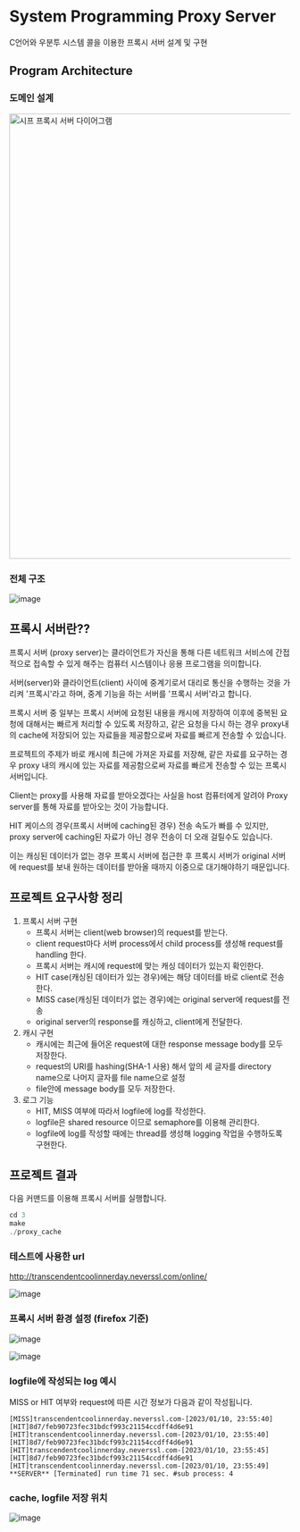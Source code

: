 # System Programming Proxy Server
C언어와 우분투 시스템 콜을 이용한 프록시 서버 설계 및 구현

## Program Architecture
### 도메인 설계
<img width="797" alt="시프 프록시 서버 다이어그램" src="https://user-images.githubusercontent.com/68600592/211758691-a371d84a-5073-404a-be8f-05b5406ba265.png">

### 전체 구조
![image](https://user-images.githubusercontent.com/68600592/211743267-e57668db-3286-4aa0-90ac-3badc1999fb7.png)

## 프록시 서버란??

프록시 서버 (proxy server)는 클라이언트가 자신을 통해 다른 네트워크 서비스에 간접적으로 접속할 수 있게 해주는 컴퓨터 시스템이나 응용 프로그램을 의미합니다.

서버(server)와 클라이언트(client) 사이에 중계기로서 대리로 통신을 수행하는 것을 가리켜 '프록시'라고 하며, 중계 기능을 하는 서버를 '프록시 서버'라고 합니다.

프록시 서버 중 일부는 프록시 서버에 요청된 내용을 캐시에 저장하여 이후에 중복된 요청에 대해서는 빠르게 처리할 수 있도록 저장하고, 같은 요청을 다시 하는 경우 proxy내의 cache에 저장되어 있는 자료들을 제공함으로써 자료를 빠르게 전송할 수 있습니다.

프로젝트의 주제가 바로 캐시에 최근에 가져온 자료를 저장해, 같은 자료를 요구하는 경우 proxy 내의 캐시에 있는 자료를 제공함으로써 자료를 빠르게 전송할 수 있는 프록시 서버입니다.

Client는 proxy를 사용해 자료를 받아오겠다는 사실을 host 컴퓨터에게 알려야 Proxy server를 통해 자료를 받아오는 것이 가능합니다.

HIT 케이스의 경우(프록시 서버에 caching된 경우) 전송 속도가 빠를 수 있지만, proxy server에 caching된 자료가 아닌 경우 전송이 더 오래 걸릴수도 있습니다. 

이는 캐싱된 데이터가 없는 경우 프록시 서버에 접근한 후 프록시 서버가 original 서버에 request를 보내 원하는 데이터를 받아올 때까지 이중으로 대기해야하기 때문입니다.

## 프로젝트 요구사항 정리
1. 프록시 서버 구현
    - 프록시 서버는 client(web browser)의 request를 받는다.
    - client request마다 서버 process에서 child process를 생성해 request를 handling 한다.
    - 프록시 서버는 캐시에 request에 맞는 캐싱 데이터가 있는지 확인한다.
    - HIT case(캐싱된 데이터가 있는 경우)에는 해당 데이터를 바로 client로 전송한다.
    - MISS case(캐싱된 데이터가 없는 경우)에는 original server에 request를 전송
    - original server의 response를 캐싱하고, client에게 전달한다.
2. 캐시 구현
    - 캐시에는 최근에 들어온 request에 대한 response message body를 모두 저장한다.
    - request의 URI를 hashing(SHA-1 사용) 해서 앞의 세 글자를 directory name으로 나머지 글자를 file name으로 설정
    - file안에 message body를 모두 저장한다.
3. 로그 기능
    - HIT, MISS 여부에 따라서 logfile에 log를 작성한다.
    - logfile은 shared resource 이므로 semaphore를 이용해 관리한다.
    - logfile에 log를 작성할 때에는 thread를 생성해 logging 작업을 수행하도록 구현한다.
    
## 프로젝트 결과

다음 커맨드를 이용해 프록시 서버를 실행합니다.
```c
cd 3
make
./proxy_cache
```

### 테스트에 사용한 url
http://transcendentcoolinnerday.neverssl.com/online/

![image](https://user-images.githubusercontent.com/68600592/211749475-27562f1f-2957-4cd3-8e79-cd3bb620bdcc.png)

### 프록시 서버 환경 설정 (firefox 기준)
![image](https://user-images.githubusercontent.com/68600592/211750849-1244648f-e56d-4071-9bcc-a89f829d8696.png)


![image](https://user-images.githubusercontent.com/68600592/211749589-568fd252-cc50-47be-987a-507ec3053dff.png)



### logfile에 작성되는 log 예시 
MISS or HIT 여부와 request에 따른 시간 정보가 다음과 같이 작성됩니다.
```
[MISS]transcendentcoolinnerday.neverssl.com-[2023/01/10, 23:55:40]
[HIT]8d7/feb90723fec31bdcf993c21154ccdff4d6e91
[HIT]transcendentcoolinnerday.neverssl.com-[2023/01/10, 23:55:40]
[HIT]8d7/feb90723fec31bdcf993c21154ccdff4d6e91
[HIT]transcendentcoolinnerday.neverssl.com-[2023/01/10, 23:55:45]
[HIT]8d7/feb90723fec31bdcf993c21154ccdff4d6e91
[HIT]transcendentcoolinnerday.neverssl.com-[2023/01/10, 23:55:49]
**SERVER** [Terminated] run time 71 sec. #sub process: 4
```

### cache, logfile 저장 위치
![image](https://user-images.githubusercontent.com/68600592/211750005-7efba92b-fb16-4697-9051-101a170c0d43.png)
